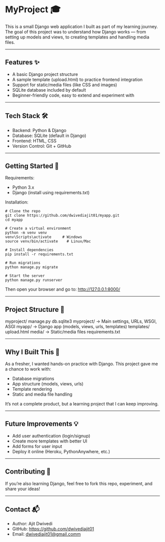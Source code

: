 MyProject 🎓
============

This is a small Django web application I built as part of my learning journey.
The goal of this project was to understand how Django works — from setting up models and views, to creating templates and handling media files.

------------------------------------------------------------

Features ✨
-----------
- A basic Django project structure
- A sample template (upload.html) to practice frontend integration
- Support for static/media files (like CSS and images)
- SQLite database included by default
- Beginner-friendly code, easy to extend and experiment with

------------------------------------------------------------

Tech Stack 🛠
-------------
- Backend: Python & Django
- Database: SQLite (default in Django)
- Frontend: HTML, CSS
- Version Control: Git + GitHub

------------------------------------------------------------

Getting Started 🚀
------------------

Requirements:
- Python 3.x
- Django (install using requirements.txt)

Installation:

    # Clone the repo
    git clone https://github.com/dwivediajit01/myapp.git
    cd myapp

    # Create a virtual environment
    python -m venv venv
    venv\Scripts\activate     # Windows
    source venv/bin/activate    # Linux/Mac

    # Install dependencies
    pip install -r requirements.txt

    # Run migrations
    python manage.py migrate

    # Start the server
    python manage.py runserver

Then open your browser and go to: http://127.0.0.1:8000/

------------------------------------------------------------

Project Structure 📂
--------------------

myproject/
    manage.py
    db.sqlite3
    myproject/       -> Main settings, URLs, WSGI, ASGI
    myapp/           -> Django app (models, views, urls, templates)
        templates/
            upload.html
    media/           -> Static/media files
    requirements.txt

------------------------------------------------------------

Why I Built This 🙌
-------------------

As a fresher, I wanted hands-on practice with Django. This project gave me a chance to work with:
- Database migrations
- App structure (models, views, urls)
- Template rendering
- Static and media file handling

It’s not a complete product, but a learning project that I can keep improving.

------------------------------------------------------------

Future Improvements 💡
-----------------------
- Add user authentication (login/signup)
- Create more templates with better UI
- Add forms for user input
- Deploy it online (Heroku, PythonAnywhere, etc.)

------------------------------------------------------------

Contributing 🤝
----------------
If you’re also learning Django, feel free to fork this repo, experiment, and share your ideas!

------------------------------------------------------------

Contact 📬
----------
- Author: Ajit Dwivedi
- GitHub: https://github.com/dwivediajit01
- Email: dwivediajit01@gmail.comm
